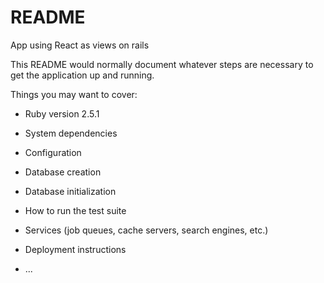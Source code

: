 # README
App using React as views on rails

This README would normally document whatever steps are necessary to get the
application up and running.

Things you may want to cover:

* Ruby version
    2.5.1

* System dependencies

* Configuration

* Database creation

* Database initialization

* How to run the test suite

* Services (job queues, cache servers, search engines, etc.)

* Deployment instructions

* ...
